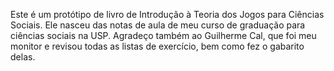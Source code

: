 Este é um protótipo de livro de Introdução à Teoria dos Jogos para Ciências Sociais.
Ele nasceu das notas de aula de meu curso de graduação para ciências sociais na USP.
Agradeço também ao Guilherme Cal, que foi meu monitor e revisou todas as listas de exercício, bem como fez o gabarito delas.
